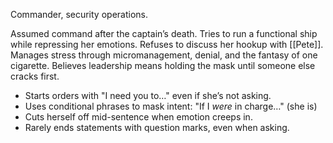 Commander, security operations.

Assumed command after the captain’s death. Tries to run a functional ship while repressing her emotions. Refuses to discuss her hookup with [[Pete]]. Manages stress through micromanagement, denial, and the fantasy of one cigarette. Believes leadership means holding the mask until someone else cracks first.

- Starts orders with "I need you to…" even if she’s not asking.
- Uses conditional phrases to mask intent: "If I _were_ in charge…" (she is)
- Cuts herself off mid-sentence when emotion creeps in.
- Rarely ends statements with question marks, even when asking.